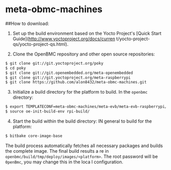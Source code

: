 # meta-obmc-machines

##How to download:
1. Set up the build environment based on the Yocto Project's [Quick Start Guide](http://www.yoctoproject.org/docs/curren
t/yocto-project-qs/yocto-project-qs.html).

2. Clone the OpenBMC repository and other open source repositories:
 ```bash
 $ git clone git://git.yoctoproject.org/poky
 $ cd poky
 $ git clone git://git.openembedded.org/meta-openembedded
 $ git clone git://git.yoctoproject.org/meta-raspberrypi
 $ git clone https://github.com/alon8432/meta-obmc-machines.git
 ```
3. Initialize a build directory for the platform to build. In the `openbmc` directory:
 ```bash
 $ export TEMPLATECONF=meta-obmc-machines/meta-evb/meta-evb-raspberrypi/conf
 $ source oe-init-build-env rpi-build/
 ```
4. Start the build within the build directory:
 IN general to build for the platform:
 ```bash
 $ bitbake core-image-base
 ```
 The build process automatically fetches all necessary packages and builds the complete image. The final build results a
re in `openbmc/build/tmp/deploy/images/<platform>`. The root password will be `0penBmc`, you may change this in the loca
l configuration.

